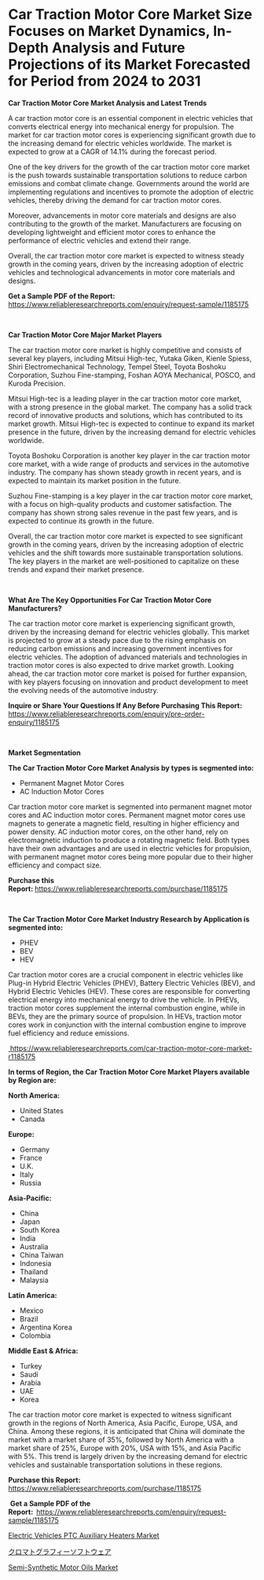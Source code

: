 <p><h1>Car Traction Motor Core Market Size Focuses on Market Dynamics, In-Depth Analysis and Future Projections of its Market Forecasted for Period from 2024 to 2031</h1></p><p><strong>Car Traction Motor Core Market Analysis and Latest Trends</strong></p>
<p><p>A car traction motor core is an essential component in electric vehicles that converts electrical energy into mechanical energy for propulsion. The market for car traction motor cores is experiencing significant growth due to the increasing demand for electric vehicles worldwide. The market is expected to grow at a CAGR of 14.1% during the forecast period.</p><p>One of the key drivers for the growth of the car traction motor core market is the push towards sustainable transportation solutions to reduce carbon emissions and combat climate change. Governments around the world are implementing regulations and incentives to promote the adoption of electric vehicles, thereby driving the demand for car traction motor cores.</p><p>Moreover, advancements in motor core materials and designs are also contributing to the growth of the market. Manufacturers are focusing on developing lightweight and efficient motor cores to enhance the performance of electric vehicles and extend their range.</p><p>Overall, the car traction motor core market is expected to witness steady growth in the coming years, driven by the increasing adoption of electric vehicles and technological advancements in motor core materials and designs.</p></p>
<p><strong>Get a Sample PDF of the Report:&nbsp;</strong> <a href="https://www.reliableresearchreports.com/enquiry/request-sample/1185175">https://www.reliableresearchreports.com/enquiry/request-sample/1185175</a></p>
<p>&nbsp;</p>
<p><strong>Car Traction Motor Core Major Market Players</strong></p>
<p><p>The car traction motor core market is highly competitive and consists of several key players, including Mitsui High-tec, Yutaka Giken, Kienle Spiess, Shiri Electromechanical Technology, Tempel Steel, Toyota Boshoku Corporation, Suzhou Fine-stamping, Foshan AOYA Mechanical, POSCO, and Kuroda Precision.</p><p>Mitsui High-tec is a leading player in the car traction motor core market, with a strong presence in the global market. The company has a solid track record of innovative products and solutions, which has contributed to its market growth. Mitsui High-tec is expected to continue to expand its market presence in the future, driven by the increasing demand for electric vehicles worldwide.</p><p>Toyota Boshoku Corporation is another key player in the car traction motor core market, with a wide range of products and services in the automotive industry. The company has shown steady growth in recent years, and is expected to maintain its market position in the future.</p><p>Suzhou Fine-stamping is a key player in the car traction motor core market, with a focus on high-quality products and customer satisfaction. The company has shown strong sales revenue in the past few years, and is expected to continue its growth in the future.</p><p>Overall, the car traction motor core market is expected to see significant growth in the coming years, driven by the increasing adoption of electric vehicles and the shift towards more sustainable transportation solutions. The key players in the market are well-positioned to capitalize on these trends and expand their market presence.</p></p>
<p>&nbsp;</p>
<p><strong>What Are The Key Opportunities For Car Traction Motor Core Manufacturers?</strong></p>
<p><p>The car traction motor core market is experiencing significant growth, driven by the increasing demand for electric vehicles globally. This market is projected to grow at a steady pace due to the rising emphasis on reducing carbon emissions and increasing government incentives for electric vehicles. The adoption of advanced materials and technologies in traction motor cores is also expected to drive market growth. Looking ahead, the car traction motor core market is poised for further expansion, with key players focusing on innovation and product development to meet the evolving needs of the automotive industry.</p></p>
<p><strong>Inquire or Share Your Questions If Any Before Purchasing This Report:</strong> <a href="https://www.reliableresearchreports.com/enquiry/pre-order-enquiry/1185175">https://www.reliableresearchreports.com/enquiry/pre-order-enquiry/1185175</a></p>
<p>&nbsp;</p>
<p><strong>Market Segmentation</strong></p>
<p><strong>The Car Traction Motor Core Market Analysis by types is segmented into:</strong></p>
<p><ul><li>Permanent Magnet Motor Cores</li><li>AC Induction Motor Cores</li></ul></p>
<p><p>Car traction motor core market is segmented into permanent magnet motor cores and AC induction motor cores. Permanent magnet motor cores use magnets to generate a magnetic field, resulting in higher efficiency and power density. AC induction motor cores, on the other hand, rely on electromagnetic induction to produce a rotating magnetic field. Both types have their own advantages and are used in electric vehicles for propulsion, with permanent magnet motor cores being more popular due to their higher efficiency and compact size.</p></p>
<p><strong>Purchase this Report:&nbsp;</strong><a href="https://www.reliableresearchreports.com/purchase/1185175">https://www.reliableresearchreports.com/purchase/1185175</a></p>
<p>&nbsp;</p>
<p><strong>The Car Traction Motor Core Market Industry Research by Application is segmented into:</strong></p>
<p><ul><li>PHEV</li><li>BEV</li><li>HEV</li></ul></p>
<p><p>Car traction motor cores are a crucial component in electric vehicles like Plug-in Hybrid Electric Vehicles (PHEV), Battery Electric Vehicles (BEV), and Hybrid Electric Vehicles (HEV). These cores are responsible for converting electrical energy into mechanical energy to drive the vehicle. In PHEVs, traction motor cores supplement the internal combustion engine, while in BEVs, they are the primary source of propulsion. In HEVs, traction motor cores work in conjunction with the internal combustion engine to improve fuel efficiency and reduce emissions.</p></p>
<p><a href="https://www.reliableresearchreports.com/car-traction-motor-core-market-r1185175">&nbsp;https://www.reliableresearchreports.com/car-traction-motor-core-market-r1185175</a></p>
<p><strong>In terms of Region, the Car Traction Motor Core Market Players available by Region are:</strong></p>
<p>
    <p> <strong> North America: </strong>
        <ul>
            <li>United States</li>
            <li>Canada</li>
        </ul>
        </p> 
    <p> <strong> Europe: </strong>
        <ul>
            <li>Germany</li>
            <li>France</li>
            <li>U.K.</li>
            <li>Italy</li>
            <li>Russia</li>
        </ul>
        </p> 
    <p> <strong> Asia-Pacific: </strong>
        <ul>
            <li>China</li>
            <li>Japan</li>
            <li>South Korea</li>
            <li>India</li>
            <li>Australia</li>
            <li>China Taiwan</li>
            <li>Indonesia</li>
            <li>Thailand</li>
            <li>Malaysia</li>
        </ul>
        </p> 
    <p> <strong> Latin America: </strong>
        <ul>
            <li>Mexico</li>
            <li>Brazil</li>
            <li>Argentina Korea</li>
            <li>Colombia</li>
        </ul>
        </p> 
    <p> <strong> Middle East & Africa: </strong>
        <ul>
            <li>Turkey</li>
            <li>Saudi</li>
            <li>Arabia</li>
            <li>UAE</li>
            <li>Korea</li>
        </ul>
    </p>
    </p>
<p><p>The car traction motor core market is expected to witness significant growth in the regions of North America, Asia Pacific, Europe, USA, and China. Among these regions, it is anticipated that China will dominate the market with a market share of 35%, followed by North America with a market share of 25%, Europe with 20%, USA with 15%, and Asia Pacific with 5%. This trend is largely driven by the increasing demand for electric vehicles and sustainable transportation solutions in these regions.</p></p>
<p><strong>Purchase this Report: </strong><a href="https://www.reliableresearchreports.com/purchase/1185175">https://www.reliableresearchreports.com/purchase/1185175</a></p>
<p>&nbsp;<strong>Get a Sample PDF of the Report:&nbsp;&nbsp;</strong><a href="https://www.reliableresearchreports.com/enquiry/request-sample/1185175">https://www.reliableresearchreports.com/enquiry/request-sample/1185175</a></p>
<p><strong></strong></p>
<p><p><a href="https://www.linkedin.com/pulse/electric-vehicles-ptc-auxiliary-heaters-industry-analysis-report-habxc?trackingId=f0HEKZr2VpyGRK6FzWJEFQ%3D%3D">Electric Vehicles PTC Auxiliary Heaters Market</a></p><p><a href="https://github.com/dandier2003/Market-Research-Report-List-2/blob/main/1246353185347.md">クロマトグラフィーソフトウェア</a></p><p><a href="https://www.linkedin.com/pulse/semi-synthetic-motor-oils-market-size-share-analysis-growth-rwvvc?trackingId=LHdWbxjuPDF98yQtQFey0w%3D%3D">Semi-Synthetic Motor Oils Market</a></p></p>